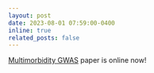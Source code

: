 ```yaml
---
layout: post
date: 2023-08-01 07:59:00-0400
inline: true
related_posts: false
---
```


[Multimorbidity GWAS](https://www.sciencedirect.com/science/article/pii/S2666979X23001660) paper is online now! 
